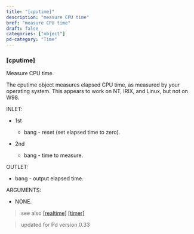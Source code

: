 ```yaml
---
title: "[cputime]"
description: "measure CPU time"
bref: "measure CPU time"
draft: false
categories: ["object"]
pd-category: "Time"
---
```


### [cputime]

Measure CPU time.

The cputime object measures elapsed CPU time,  as measured by your operating system. This appears to work on NT,  IRIX,  and Linux,  but not on W98.

INLET:

- 1st

  - bang - reset (set elapsed time to zero).
  
- 2nd
  
  - bang - time to measure.

OUTLET:

- bang - output elapsed time.

ARGUMENTS:

- NONE.



> see also [[realtime]](../realtime) [[timer]](../timer)
 
> updated for Pd version 0.33
